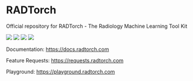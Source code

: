 
# RADTorch

Official repository for RADTorch - The Radiology Machine Learning Tool Kit

![](https://img.shields.io/badge/stable%20version-0.1.0-blue)
![](https://img.shields.io/badge/nightly%20version-0.1.1-yellow)
![](https://img.shields.io/badge/dependencies-up%20to%20date-brightgreen)
![](https://img.shields.io/badge/license-MIT-green)

Documentation: https://docs.radtorch.com

Feature Requests: https://requests.radtorch.com

Playground: https://playground.radtorch.com
